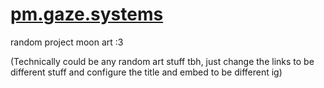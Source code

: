 # [pm.gaze.systems](http://pm.gaze.systems)

random project moon art :3

(Technically could be any random art stuff tbh, just change the links to be different stuff and configure the title and embed to be different ig)

